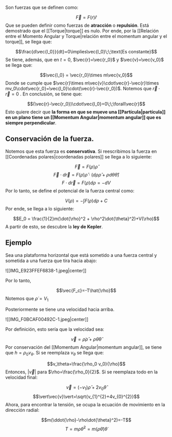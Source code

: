 
Son fuerzas que se definen como: 

$$\vec{F}= F(r)\hat{r}$$ 
Que se pueden definir como fuerzas de **atracción** o **repulsión**. Está demostrado que el [[Torque|torque]] es nulo. Por ende, por la [[Relación entre el Momento Angular y Torque|relación entre el momentum angular y el torque]], se llega que: 

$$\frac{d\vec{l_0}}{dt}=0\implies\vec{l_0}\;\;\text{Es constante}$$ 
Se tiene, además, que en $t=0$, $\vec{r}=\vec{r_0}$ y $\vec{v}=\vec{v_0}$ se llega que: 

$$\vec{l_0} = \vec{r_0}\times m\vec{v_0}$$ 
Donde se cumple que $\vec{r}\times m\vec{v}\cdot\vec{r}-\vec{r}\times mv_0\cdot\vec{r_0}=\vec{l_0}\cdot(\vec{r}-\vec{r_0})$. Notemos que $\vec{r}\cdot\vec{r}=0$ . En conclusión, se tiene que: 

$$(\vec{r}-\vec{r_0})\cdot\vec{l_0}=0\;\;\forall\vec{r}$$ 
Esto quiere decir que **la forma en que se mueve una [[Partícula|partícula]]  en un plano tiene un [[Momentum Angular|momentum angular]] que es siempre perpendicular**. 


## Conservación de la fuerza. 

Notemos que esta fuerza es **conservativa**. Si reescribimos la fuerza en [[Coordenadas polares|coordenadas polares]] se llega a lo siguiente: 

$$\vec{F}=F(\rho)\hat{\rho}$$ $$\vec{F}\cdot d\vec{r}=F(\rho)\hat{\rho}\cdot(d\rho\hat{\rho}+\rho d\theta\hat{\theta})$$ $$F\cdot d\vec{r}=F(\rho)d\rho = -dV$$ 
Por lo tanto, se define el potencial de la fuerza central como: 

$$V(\rho)=-\int F(\rho)d\rho + C$$ 
Por ende, se llega a lo siguiente: 

$$E_0 = \frac{1}{2}m(\dot{\rho}^2 + \rho^2\dot{\theta}^2)+V(\rho)$$ 
A partir de esto, se descubre la **ley de Kepler**. 


## Ejemplo 

Sea una plataforma horizontal  que está sometido a una fuerza central y sometida a una fuerza que tira hacia abajo: 

![[IMG_E923FFEF6838-1.jpeg|center]]

Por lo tanto, 

$$\vec{F_c}=-T\hat{\rho}$$ 
Notemos que $\dot{\rho}=V_1$

Posteriormente se tiene una velocidad hacia arriba. 

![[IMG_F0BCAF00492C-1.jpeg|center]]

Por definición, esto sería que la velocidad sea: 

$$\vec{v}=\dot{\rho}\hat{\rho}+\rho\dot{\theta}\hat{\theta}$$ 
Por conservación del [[Momentum Angular|momentum angular]], se tiene que $h=\rho_0 v_\theta$. Si se reemplaza $v_\theta$ se llega que: 

$$v_\theta=\frac{\rho_0 v_0}{\rho}$$ 
Entonces, $\vert\vec{v}\vert$ para $\rho=\frac{\rho_0}{2}$. Si se reemplaza todo en la velocidad final: 

$$\vec{v}=(-v_1)\hat{\rho}+2v_0\hat{\theta}$$ 
$$\vert\vec{v}\vert=\sqrt{v_{1}^{2}+4v_{0}^{2}}$$ 
Ahora, para encontrar la tensión, se ocupa la ecuación de movimiento en la dirección radial: 

$$m(\ddot{\rho}-\rho\dot{\theta}^2)=-T$$ $$T=m\rho\dot{\theta}^2 = m(\rho\dot{\theta})\dot{\theta}$$ 